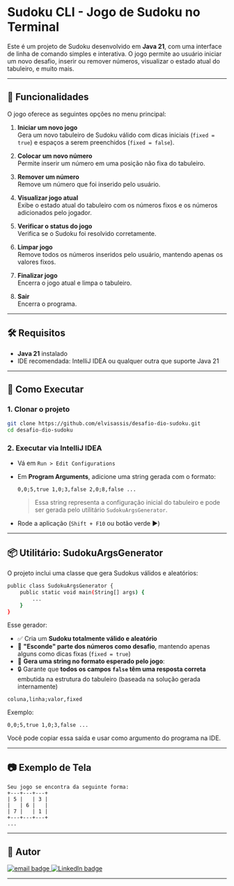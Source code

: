 # Sudoku CLI - Jogo de Sudoku no Terminal

Este é um projeto de Sudoku desenvolvido em **Java 21**, com uma interface de linha de comando simples e interativa. O jogo permite ao usuário iniciar um novo desafio, inserir ou remover números, visualizar o estado atual do tabuleiro, e muito mais.

---

## 🧩 Funcionalidades

O jogo oferece as seguintes opções no menu principal:

1. **Iniciar um novo jogo**  
   Gera um novo tabuleiro de Sudoku válido com dicas iniciais (`fixed = true`) e espaços a serem preenchidos (`fixed = false`).

2. **Colocar um novo número**  
   Permite inserir um número em uma posição não fixa do tabuleiro.

3. **Remover um número**  
   Remove um número que foi inserido pelo usuário.

4. **Visualizar jogo atual**  
   Exibe o estado atual do tabuleiro com os números fixos e os números adicionados pelo jogador.

5. **Verificar o status do jogo**  
   Verifica se o Sudoku foi resolvido corretamente.

6. **Limpar jogo**  
   Remove todos os números inseridos pelo usuário, mantendo apenas os valores fixos.

7. **Finalizar jogo**  
   Encerra o jogo atual e limpa o tabuleiro.

8. **Sair**  
   Encerra o programa.

---

## 🛠 Requisitos

- **Java 21** instalado  
- IDE recomendada: IntelliJ IDEA ou qualquer outra que suporte Java 21

---

## 🚀 Como Executar

### 1. Clonar o projeto
```bash
git clone https://github.com/elvisassis/desafio-dio-sudoku.git
cd desafio-dio-sudoku
```

### 2. Executar via IntelliJ IDEA

- Vá em `Run > Edit Configurations`
- Em **Program Arguments**, adicione uma string gerada com o formato:
  ```
  0,0;5,true 1,0;3,false 2,0;8,false ...
  ```
  > Essa string representa a configuração inicial do tabuleiro e pode ser gerada pelo utilitário `SudokuArgsGenerator`.

- Rode a aplicação (`Shift + F10` ou botão verde ▶️)

---

## 📦 Utilitário: SudokuArgsGenerator

O projeto inclui uma classe que gera Sudokus válidos e aleatórios:

```bash
public class SudokuArgsGenerator {
    public static void main(String[] args) {
        ...
    }
}
```

Esse gerador:

- ✅ Cria um **Sudoku totalmente válido e aleatório**
- 🎯 **"Esconde" parte dos números como desafio**, mantendo apenas alguns como dicas fixas (`fixed = true`)
- 🧵 **Gera uma string no formato esperado pelo jogo**:
- 🔒 Garante que **todos os campos `false` têm uma resposta correta** embutida na estrutura do tabuleiro (baseada na solução gerada internamente)


```
coluna,linha;valor,fixed
```

Exemplo:
```
0,0;5,true 1,0;3,false ...
```

Você pode copiar essa saída e usar como argumento do programa na IDE.

---

## 📷 Exemplo de Tela

```
Seu jogo se encontra da seguinte forma:
+---+---+---+
| 5 |   | 3 |
|   | 6 |   |
| 7 |   | 1 |
+---+---+---+
...
```

---

## 👤 Autor

<p align="left">
  <a href="kesleiassis@gmail.com">
    <img src="https://img.shields.io/badge/email-kesleiassis@gmail.com-blue?style=for-the-badge&logo=gmail" alt="email badge">
  </a>
  <a href="https://linkedin.com/in/elvis-assis">
    <img src="https://img.shields.io/badge/LinkedIn-Perfil-blue?style=for-the-badge&logo=linkedin" alt="LinkedIn badge">
  </a>
</p>

---

